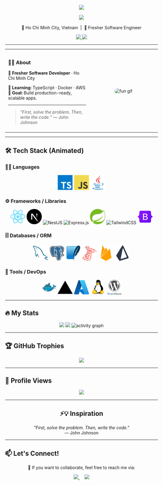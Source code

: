 <!-- 🎉 Fancy 3D & Animated Header -->
<p align="center">
  <img src="https://capsule-render.vercel.app/api?type=waving&color=0:00c6ff,100:0072ff&height=200&section=header&text=Nguyen%20Hoai%20Phong&fontSize=50&fontColor=ffffff&animation=fadeIn" />
</p>

<!-- Typing Effect -->
<p align="center">
  <img src="https://readme-typing-svg.herokuapp.com?color=00c6ff&size=24&center=true&vCenter=true&lines=👋+I'm+Nguyen+Hoai+Phong!;🚀+Fresher+Software+Engineer;💙+Welcome+to+my+GitHub!" />
</p>

<p align="center">
  📍 Ho Chi Minh City, Vietnam &nbsp;|&nbsp; 🚀 Fresher Software Engineer
</p>

<p align="center">
  <a href="https://www.linkedin.com/in/nguyen-hoai-phong/" target="_blank">
    <img src="https://img.shields.io/badge/LinkedIn-0A66C2?style=for-the-badge&logo=linkedin&logoColor=white"/>
  </a>
  <a href="mailto:nhp2901@gmail.com">
    <img src="https://img.shields.io/badge/Gmail-D14836?style=for-the-badge&logo=gmail&logoColor=white"/>
  </a>
</p>

---
<table>
<tr>
<td width="55%" valign="top" style="vertical-align:top; padding:10px;">

### 👨‍💻 About  
**🚀 Fresher Software Developer** · Ho Chi Minh City  

**🌱 Learning:** TypeScript · Docker · AWS  
**🎯 Goal:** Build production-ready, scalable apps.  

---

>*"First, solve the problem. Then, write the code."* — John Johnson  

</td>
<td width="100%" align="center" style="padding:10px;">

<img src="https://media2.giphy.com/media/v1.Y2lkPTc5MGI3NjExOWxraDBqY2gyanFlNHZoZ2VkZTl1bmsyYmY4NHZ1enN6Zmx4aThrdCZlcD12MV9pbnRlcm5hbF9naWZfYnlfaWQmY3Q9Zw/GghGKaZ8JeHJx0apQC/giphy.gif" alt="fun gif" width="260" style="border-radius:12px;" />

</td>
</tr>
</table>


---

## 🛠️ Tech Stack (Animated)

### 🧑‍💻 Languages
<p align="center">
  <img src="https://raw.githubusercontent.com/devicons/devicon/master/icons/typescript/typescript-original.svg" width="50" title="TypeScript">
  <img src="https://raw.githubusercontent.com/devicons/devicon/master/icons/javascript/javascript-original.svg" width="50" title="JavaScript">
  <img src="https://raw.githubusercontent.com/devicons/devicon/master/icons/java/java-original.svg" width="50" title="Java">
</p>

### ⚙️ Frameworks / Libraries
<p align="center">
  <img src="https://raw.githubusercontent.com/devicons/devicon/master/icons/react/react-original.svg" width="50" title="React">
  <img src="https://raw.githubusercontent.com/devicons/devicon/master/icons/nextjs/nextjs-original.svg" width="50" title="Next.js">
  <img src="https://nestjs.com/img/logo-small.svg" width="50" title="NestJS">
  <img src="https://www.peanutsquare.com/wp-content/uploads/2024/04/Express.png" width="50" title="Express.js">
  <img src="https://raw.githubusercontent.com/devicons/devicon/master/icons/spring/spring-original.svg" width="50" title="Spring">
  <img src="https://upload.wikimedia.org/wikipedia/commons/thumb/d/d5/Tailwind_CSS_Logo.svg/2560px-Tailwind_CSS_Logo.svg.png" width="50" title="TailwindCSS">
  <img src="https://raw.githubusercontent.com/devicons/devicon/master/icons/bootstrap/bootstrap-original.svg" width="50" title="Bootstrap">
</p>

### 🗄️ Databases / ORM
<p align="center">
  <img src="https://raw.githubusercontent.com/devicons/devicon/master/icons/mysql/mysql-original.svg" width="50" title="MySQL">
  <img src="https://raw.githubusercontent.com/devicons/devicon/master/icons/postgresql/postgresql-original.svg" width="50" title="PostgreSQL">
  <img src="https://raw.githubusercontent.com/devicons/devicon/master/icons/sqlite/sqlite-original.svg" width="50" title="SQLite">
  <img src="https://raw.githubusercontent.com/devicons/devicon/master/icons/microsoftsqlserver/microsoftsqlserver-plain.svg" width="50" title="SQL Server">
  <img src="https://raw.githubusercontent.com/devicons/devicon/master/icons/firebase/firebase-plain.svg" width="50" title="Firebase">
  <img src="https://raw.githubusercontent.com/devicons/devicon/master/icons/prisma/prisma-original.svg" width="50" title="Prisma">
</p>

### 🧰 Tools / DevOps
<p align="center">
  <img src="https://raw.githubusercontent.com/devicons/devicon/master/icons/docker/docker-original.svg" width="50" title="Docker">
  <img src="https://raw.githubusercontent.com/devicons/devicon/master/icons/vercel/vercel-original.svg" width="50" title="Vercel">
  <img src="https://raw.githubusercontent.com/devicons/devicon/master/icons/azure/azure-original.svg" width="50" title="Azure">
  <img src="https://raw.githubusercontent.com/devicons/devicon/master/icons/linux/linux-original.svg" width="50" title="Linux (Ubuntu)">
  <img src="https://raw.githubusercontent.com/devicons/devicon/master/icons/wordpress/wordpress-original.svg" width="50" title="WordPress">
</p>

---

## 🔥 My Stats

<div align="center">
  <img src="https://github-readme-stats.vercel.app/api?username=nhp291&hide_title=false&hide_rank=false&show_icons=true&include_all_commits=true&count_private=true&theme=dracula" height="150" />
  <img src="https://github-readme-stats.vercel.app/api/top-langs?username=nhp291&layout=compact&langs_count=7&theme=dracula" height="150" />
  <img src="https://github-readme-activity-graph.vercel.app/graph?username=nhp291&theme=dracula&bg_color=282a36&hide_border=true" alt="activity graph" />
</div>

---

## 🏆 GitHub Trophies

<p align="center">
  <img src="https://github-profile-trophy.vercel.app/?username=nhp291&theme=synthwave&no-frame=true&margin-w=15&margin-h=15" />
</p>

---

## 👀 Profile Views

<p align="center">
  <img src="https://komarev.com/ghpvc/?username=nhp291&label=Profile%20Views&color=7928CA&style=flat"/>
</p>

---

<div align="center">

## ⚡💡 Inspiration  

*"First, solve the problem. Then, write the code."*  
— John Johnson  

</div>

---

## 📫 Let's Connect!

<p align="center">
  💬 If you want to collaborate, feel free to reach me via:
</p>

<p align="center">
  <a href="https://www.linkedin.com/in/nguyen-hoai-phong/" target="_blank">
    <img src="https://img.shields.io/badge/LinkedIn-0A66C2?style=for-the-badge&logo=linkedin&logoColor=white"/>
  </a>
  &nbsp; &nbsp;
  <a href="mailto:nhp2901@gmail.com">
    <img src="https://img.shields.io/badge/Gmail-D14836?style=for-the-badge&logo=gmail&logoColor=white"/>
  </a>
</p>
